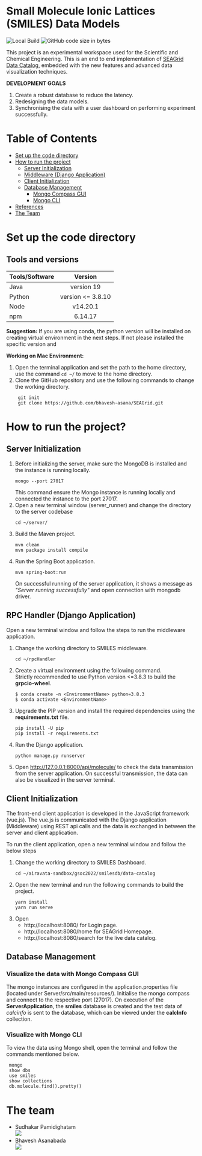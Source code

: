 # Small Molecule Ionic Lattices (SMILES) Data Models

![Local Build](https://img.shields.io/badge/local%20build-successful%20-green)
![GitHub code size in bytes](https://img.shields.io/github/languages/code-size/bhavesh-asana/SEAGrid)

This project is an experimental workspace used for the Scientific and Chemical Engineering.
This is an end to end implementation of [SEAGrid Data Catalog](https://data.seagrid.org/),
embedded with the new features and advanced data visualization techniques.

**DEVELOPMENT GOALS**

1. Create a robust database to reduce the latency.
2. Redesigning the data models.
3. Synchronising the data with a user dashboard on performing experiment successfully.

# Table of Contents
- [Set up the code directory](#set-up-the-code-directory)
- [How to run the project](#how-to-run-the-project)
    - [Server Initialization](#server-initialization)
    - [Middleware (Django Application)](#middleware-django-application)
    - [Client Initialization](#client-initialization)
    - [Database Management](#database-management)
        - [Mongo Compass GUI](#visualize-the-data-with-mongo-compass-gui)
        - [Mongo CLI](#visualize-with-mongo-cli)
- [References](#references)
- [The Team](#the-team)

# Set up the code directory

## Tools and versions

| **Tools/Software** |    **Version**    |
|--------------------|:-----------------:|
| Java               |    version 19     |
| Python             | version <= 3.8.10 |
| Node               |     v14.20.1      |
| npm                |      6.14.17      |


**Suggestion:** If you are using conda, the python version will be installed on creating virtual environment in the next steps. If not please installed the specific version and 

**Working on Mac Environment:** <br/>

1. Open the terminal application and set the path to the home directory,
   use the command `cd ~/` to move to the home directory.
2. Clone the GitHub repository and use the following commands to change
   the working directory.
   ```commandline
    git init
    git clone https://github.com/bhavesh-asana/SEAGrid.git
   ```

# How to run the project?

## Server Initialization

1. Before initializing the server, make sure the MongoDB is installed and the instance
   is running locally.
   ```commandline
   mongo --port 27017
   ```
   This command ensure the Mongo instance is running locally and connected the instance to the port 27017.
2. Open a new terminal window (server_runner) and change the directory to the
   server codebase
   ```commandline
   cd ~/server/
   ```
3. Build the Maven project.
   ```commandline
   mvn clean
   mvn package install compile
   ```
4. Run the Spring Boot application.
   ```commandline
   mvn spring-boot:run
   ```
   On successful running of the server application, it shows a message as
   _"Server running successfully"_ and open connection with mongodb driver.

## RPC Handler (Django Application)

Open a new terminal window and follow the steps to run the middleware application.

1. Change the working directory to SMILES middleware.
   ```commandline
   cd ~/rpcHandler
   ```
2. Create a virtual environment using the following command. <br/>
   Strictly recommended to use Python version <=3.8.3 to build the **grpcio-wheel**.
   ```commandline
   $ conda create -n <EnvironmentName> python=3.8.3
   $ conda activate <EnvironmentName>
   ```
3. Upgrade the PIP version and install the required dependencies using the **requirements.txt** file.
   ```commandline
   pip install -U pip
   pip install -r requirements.txt
   ```
4. Run the Django application.
   ```commandline
   python manage.py runserver
   ```
5. Open http://127.0.0.1:8000/api/molecule/ to check the data transmission from
   the server application. On successful transmission, the data can also be visualized
   in the server terminal.

## Client Initialization

The front-end client application is developed in the JavaScript framework (vue.js).
The vue.js is communicated with the Django application (Middleware)
using REST api calls and the data is exchanged in between the server
and client application.

To run the client application, open a new terminal window and follow the below steps

1. Change the working directory to SMILES Dashboard.
   ```commandline
   cd ~/airavata-sandbox/gsoc2022/smilesdb/data-catalog
   ```
2. Open the new terminal and run the following commands to build the project.
   ```commandline
   yarn install
   yarn run serve
   ```
3. Open
    - http://localhost:8080/ for Login page.
    - http://localhost:8080/home for SEAGrid Homepage.
    - http://localhost:8080/search for the live data catalog.

## Database Management

### Visualize the data with Mongo Compass GUI

The mongo instances are configured in the application.properties file (located
under Server/src/main/resources/). Initialise the mongo compass and connect
to the respective port (27017). On execution of the **ServerApplication**,
the **smiles** database is created and the test data of _calcinfo_ is sent
to the database, which can be viewed under the **calcInfo** collection.

### Visualize with Mongo CLI

To view the data using Mongo shell, open the terminal and follow the commands
mentioned below.

```mongo
 mongo
 show dbs
 use smiles
 show collections
 db.molecule.find().pretty()
```

# The team
- Sudhakar Pamidighatam <br/>
  [<img src="https://img.shields.io/badge/LinkedIn-0077B5?style=plastic&logo=linkedin&logoColor=white" />](https://www.linkedin.com/in/sudhakar-pamidighantam-0074a77/)
- Bhavesh Asanabada <br/>
  [<img src="https://img.shields.io/badge/LinkedIn-0077B5?style=plastic&logo=linkedin&logoColor=white" />](https://www.linkedin.com/in/bhavesh-asana/)